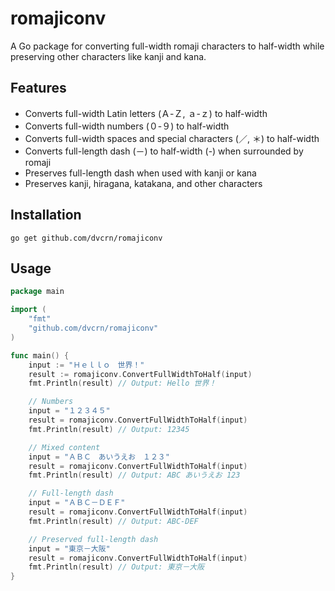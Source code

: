 # romajiconv

A Go package for converting full-width romaji characters to half-width while preserving other characters like kanji and kana.

## Features

- Converts full-width Latin letters (Ａ-Ｚ, ａ-ｚ) to half-width
- Converts full-width numbers (０-９) to half-width
- Converts full-width spaces and special characters (／, ＊) to half-width
- Converts full-length dash (－) to half-width (-) when surrounded by romaji
- Preserves full-length dash when used with kanji or kana
- Preserves kanji, hiragana, katakana, and other characters

## Installation

```
go get github.com/dvcrn/romajiconv
```

## Usage

```go
package main

import (
    "fmt"
    "github.com/dvcrn/romajiconv"
)

func main() {
    input := "Ｈｅｌｌｏ　世界！"
    result := romajiconv.ConvertFullWidthToHalf(input)
    fmt.Println(result) // Output: Hello 世界！

    // Numbers
    input = "１２３４５"
    result = romajiconv.ConvertFullWidthToHalf(input)
    fmt.Println(result) // Output: 12345

    // Mixed content
    input = "ＡＢＣ　あいうえお　１２３"
    result = romajiconv.ConvertFullWidthToHalf(input)
    fmt.Println(result) // Output: ABC あいうえお 123

    // Full-length dash
    input = "ＡＢＣ－ＤＥＦ"
    result = romajiconv.ConvertFullWidthToHalf(input)
    fmt.Println(result) // Output: ABC-DEF

    // Preserved full-length dash
    input = "東京－大阪"
    result = romajiconv.ConvertFullWidthToHalf(input)
    fmt.Println(result) // Output: 東京－大阪
}
